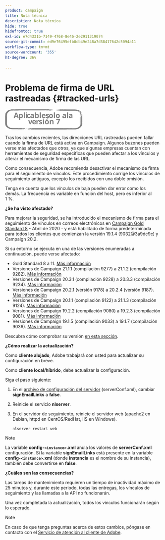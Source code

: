 ```yaml
---
product: campaign
title: Nota técnica
description: Nota técnica
hide: true
hidefromtoc: true
exl-id: e7d4331b-7149-4768-8e46-2e2911319074
source-git-commit: ed9e76495efb0cb49e248a7d38417642c5094a11
workflow-type: tm+mt
source-wordcount: '355'
ht-degree: 36%

---
```


# Problema de firma de URL rastreadas {#tracked-urls}

![](../../assets/v7-only.svg)

Tras los cambios recientes, las direcciones URL rastreadas pueden fallar cuando la firma de URL está activa en Campaign. Algunos buzones pueden verse más afectados que otros, ya que algunas empresas cuentan con herramientas de seguridad específicas que pueden afectar a los vínculos y alterar el mecanismo de firma de las URL.

Como consecuencia, Adobe recomienda desactivar el mecanismo de firma para el seguimiento de vínculos. Este procedimiento corrige los vínculos de seguimiento antiguos, excepto los recibidos con una doble omisión.

Tenga en cuenta que los vínculos de baja pueden dar error como los demás. La frecuencia es variable en función del host, pero es inferior al 1 %.

**¿Se ha visto afectado?**

Para mejorar la seguridad, se ha introducido el mecanismo de firma para el seguimiento de vínculos en correos electrónicos en [Campaign Gold Standard 8](../../rn/using/gold-standard.md#gs8) - Abril de 2020 - y está habilitado de forma predeterminada para todos los clientes que comienzan la versión 19.1.4 (9032@3a9dc9c) y Campaign 20.2.

Si su entorno se ejecuta en una de las versiones enumeradas a continuación, puede verse afectado:

* Gold Standard 8 a 11. [Más información](../../rn/using/gold-standard.md#gs-8)
* Versiones de Campaign 21.1.1 (compilación 9277) a 21.1.2 (compilación 9282). [Más información](../../rn/using/latest-release.md)
* Versiones de Campaign 20.3.1 (compilación 9228) a 20.3.3 (compilación 9234). [Más información](../../rn/using/release--20-3.md)
* Versiones de Campaign 20.2.1 (versión 9178) a 20.2.4 (versión 9187). [Más información](../../rn/using/release--20-2.md)
* Versiones de Campaign 20.1.1 (compilación 9122) a 21.1.3 (compilación 9124). [Más información](../../rn/using/release--20-1.md)
* Versiones de Campaign 19.2.2 (compilación 9080) a 19.2.3 (compilación 9081). [Más información](../../rn/using/release--19-2.md)
* Versiones de Campaign 19.1.5 (compilación 9033) a 19.1.7 (compilación 9036). [Más información](../../rn/using/release--19-1.md)

Descubra cómo comprobar su versión [en esta sección](../../platform/using/launching-adobe-campaign.md#getting-your-campaign-version).

**¿Cómo realizar la actualización?**

Como **cliente alojado**, Adobe trabajará con usted para actualizar su configuración en breve.

Como **cliente local/híbrido**, debe actualizar la configuración.

Siga el paso siguiente:

1. En el [archivo de configuración del servidor](../../installation/using/the-server-configuration-file.md) (serverConf.xml), cambiar **signEmailLinks** a **false**.
1. Reinicie el servicio **nlserver**.
1. En el servidor de seguimiento, reinicie el servidor web (apache2 en Debian, httpd en CentOS/RedHat, IIS en Windows).

   ```
   nlserver restart web
   ```

>[!NOTE]
>
>La variable **config-`<instance>`.xml** anula los valores de **serverConf.xml** configuración. Si la variable **signEmailLinks** está presente en la variable  **config-`<instance>`.xml** (donde **instancia** es el nombre de su instancia), también debe convertirse en **false**.

**¿Cuáles son las consecuencias?**

Las tareas de mantenimiento requieren un tiempo de inactividad máximo de 25 minutos y, durante este periodo, todas las entregas, los vínculos de seguimiento y las llamadas a la API no funcionarán.

Una vez completada la actualización, todos los vínculos funcionarán según lo esperado.

>[!NOTE]
>
>En caso de que tenga preguntas acerca de estos cambios, póngase en contacto con el [Servicio de atención al cliente de Adobe](https://helpx.adobe.com/es/enterprise/admin-guide.html/enterprise/using/support-for-experience-cloud.ug.html).
